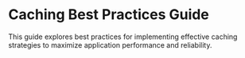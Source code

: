 # Caching Best Practices Guide
This guide explores best practices for implementing effective caching strategies to maximize application performance and reliability.